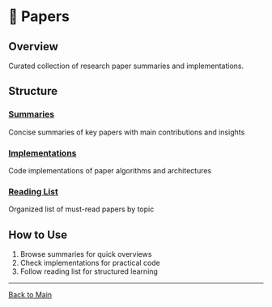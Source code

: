 # 📄 Papers

## Overview

Curated collection of research paper summaries and implementations.

## Structure

### [Summaries](./summaries/)
Concise summaries of key papers with main contributions and insights

### [Implementations](./implementations/)
Code implementations of paper algorithms and architectures

### [Reading List](./reading-list.md)
Organized list of must-read papers by topic

## How to Use

1. Browse summaries for quick overviews
2. Check implementations for practical code
3. Follow reading list for structured learning

---

[Back to Main](../README.md)
